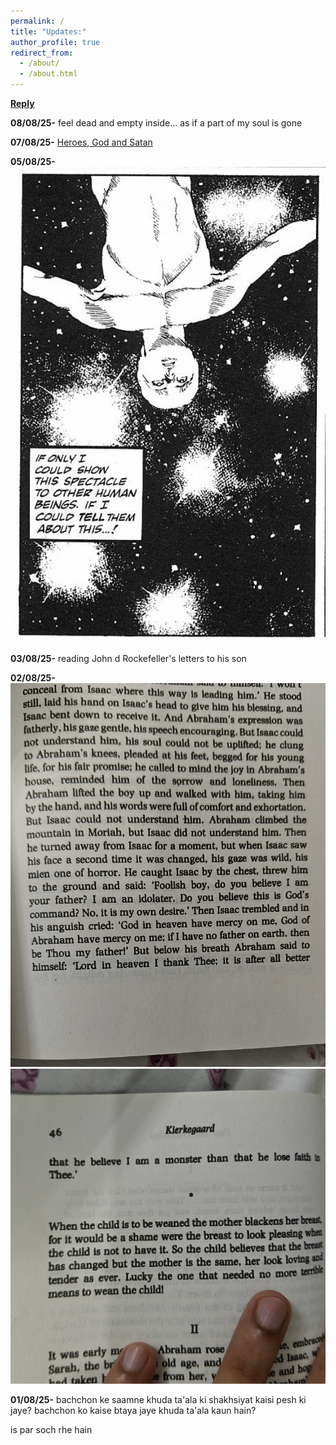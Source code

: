 ```yaml
---
permalink: /
title: "Updates:"
author_profile: true
redirect_from: 
  - /about/
  - /about.html
---
```


[**Reply**](https://docs.google.com/forms/d/e/1FAIpQLSfAAh_KQOIWVdx0PWdmuBx1Rt4vU3xc9UNUM4CgMl4Ckdqe1A/viewform?usp=dialog)


**08/08/25-** feel dead and empty inside... as if a part of my soul is gone

**07/08/25-** [Heroes, God and Satan](doc070825.md)

**05/08/25-** 
![image3](/_pages/image3.jpg)

**03/08/25-** reading John d Rockefeller's letters to his son

**02/08/25-**
![image1](/_pages/image1.jpg)
![image2](/_pages/image2.jpg)

**01/08/25-** 
bachchon ke saamne khuda ta'ala ki shakhsiyat kaisi pesh ki jaye? bachchon ko kaise btaya jaye khuda ta'ala kaun hain?

is par soch rhe hain
